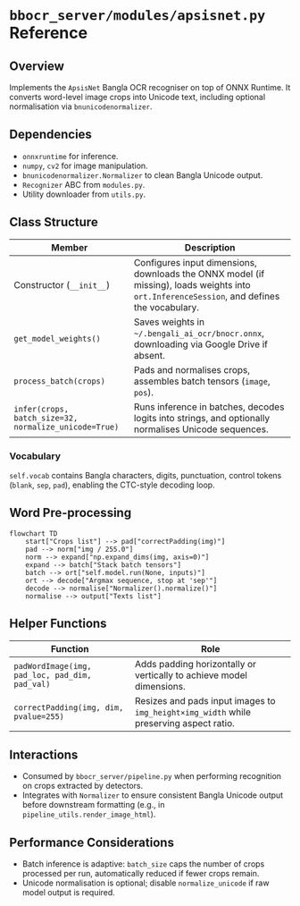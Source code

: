 # `bbocr_server/modules/apsisnet.py` Reference

## Overview

Implements the `ApsisNet` Bangla OCR recogniser on top of ONNX Runtime. It converts word-level image crops into Unicode text, including optional normalisation via `bnunicodenormalizer`.

## Dependencies

- `onnxruntime` for inference.
- `numpy`, `cv2` for image manipulation.
- `bnunicodenormalizer.Normalizer` to clean Bangla Unicode output.
- `Recognizer` ABC from `modules.py`.
- Utility downloader from `utils.py`.

## Class Structure

| Member                                                | Description                                                                                                                                |
| ----------------------------------------------------- | ------------------------------------------------------------------------------------------------------------------------------------------ |
| Constructor (`__init__`)                              | Configures input dimensions, downloads the ONNX model (if missing), loads weights into `ort.InferenceSession`, and defines the vocabulary. |
| `get_model_weights()`                                 | Saves weights in `~/.bengali_ai_ocr/bnocr.onnx`, downloading via Google Drive if absent.                                                   |
| `process_batch(crops)`                                | Pads and normalises crops, assembles batch tensors (`image`, `pos`).                                                                       |
| `infer(crops, batch_size=32, normalize_unicode=True)` | Runs inference in batches, decodes logits into strings, and optionally normalises Unicode sequences.                                       |

### Vocabulary

`self.vocab` contains Bangla characters, digits, punctuation, control tokens (`blank`, `sep`, `pad`), enabling the CTC-style decoding loop.

## Word Pre-processing

```mermaid
flowchart TD
    start["Crops list"] --> pad["correctPadding(img)"]
    pad --> norm["img / 255.0"]
    norm --> expand["np.expand_dims(img, axis=0)"]
    expand --> batch["Stack batch tensors"]
    batch --> ort["self.model.run(None, inputs)"]
    ort --> decode["Argmax sequence, stop at 'sep'"]
    decode --> normalise["Normalizer().normalize()"]
    normalise --> output["Texts list"]
```

## Helper Functions

| Function                                       | Role                                                                                   |
| ---------------------------------------------- | -------------------------------------------------------------------------------------- |
| `padWordImage(img, pad_loc, pad_dim, pad_val)` | Adds padding horizontally or vertically to achieve model dimensions.                   |
| `correctPadding(img, dim, pvalue=255)`         | Resizes and pads input images to `img_height×img_width` while preserving aspect ratio. |

## Interactions

- Consumed by `bbocr_server/pipeline.py` when performing recognition on crops extracted by detectors.
- Integrates with `Normalizer` to ensure consistent Bangla Unicode output before downstream formatting (e.g., in `pipeline_utils.render_image_html`).

## Performance Considerations

- Batch inference is adaptive: `batch_size` caps the number of crops processed per run, automatically reduced if fewer crops remain.
- Unicode normalisation is optional; disable `normalize_unicode` if raw model output is required.
